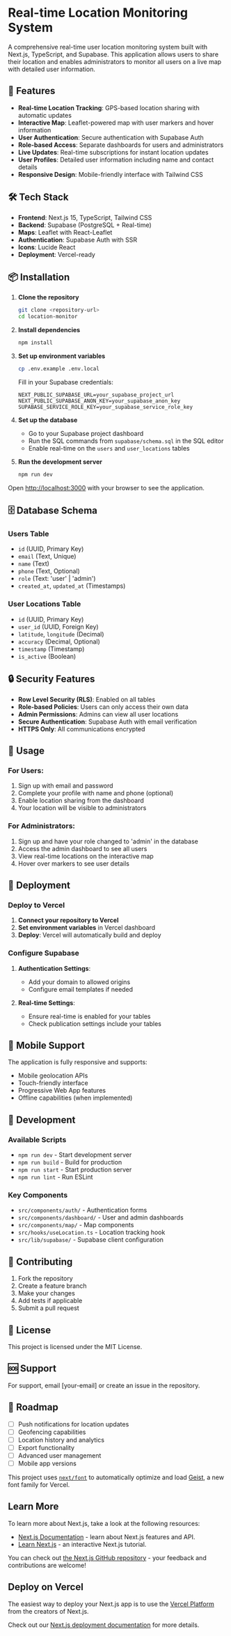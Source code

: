 # Real-time Location Monitoring System

A comprehensive real-time user location monitoring system built with Next.js, TypeScript, and Supabase. This application allows users to share their location and enables administrators to monitor all users on a live map with detailed user information.

## 🚀 Features

- **Real-time Location Tracking**: GPS-based location sharing with automatic updates
- **Interactive Map**: Leaflet-powered map with user markers and hover information
- **User Authentication**: Secure authentication with Supabase Auth
- **Role-based Access**: Separate dashboards for users and administrators
- **Live Updates**: Real-time subscriptions for instant location updates
- **User Profiles**: Detailed user information including name and contact details
- **Responsive Design**: Mobile-friendly interface with Tailwind CSS

## 🛠️ Tech Stack

- **Frontend**: Next.js 15, TypeScript, Tailwind CSS
- **Backend**: Supabase (PostgreSQL + Real-time)
- **Maps**: Leaflet with React-Leaflet
- **Authentication**: Supabase Auth with SSR
- **Icons**: Lucide React
- **Deployment**: Vercel-ready

## 📦 Installation

1. **Clone the repository**
   ```bash
   git clone <repository-url>
   cd location-monitor
   ```

2. **Install dependencies**
   ```bash
   npm install
   ```

3. **Set up environment variables**
   ```bash
   cp .env.example .env.local
   ```
   
   Fill in your Supabase credentials:
   ```env
   NEXT_PUBLIC_SUPABASE_URL=your_supabase_project_url
   NEXT_PUBLIC_SUPABASE_ANON_KEY=your_supabase_anon_key
   SUPABASE_SERVICE_ROLE_KEY=your_supabase_service_role_key
   ```

4. **Set up the database**
   - Go to your Supabase project dashboard
   - Run the SQL commands from `supabase/schema.sql` in the SQL editor
   - Enable real-time on the `users` and `user_locations` tables

5. **Run the development server**
   ```bash
   npm run dev
   ```

Open [http://localhost:3000](http://localhost:3000) with your browser to see the application.

## 🗄️ Database Schema

### Users Table
- `id` (UUID, Primary Key)
- `email` (Text, Unique)
- `name` (Text)
- `phone` (Text, Optional)
- `role` (Text: 'user' | 'admin')
- `created_at`, `updated_at` (Timestamps)

### User Locations Table
- `id` (UUID, Primary Key)
- `user_id` (UUID, Foreign Key)
- `latitude`, `longitude` (Decimal)
- `accuracy` (Decimal, Optional)
- `timestamp` (Timestamp)
- `is_active` (Boolean)

## 🔒 Security Features

- **Row Level Security (RLS)**: Enabled on all tables
- **Role-based Policies**: Users can only access their own data
- **Admin Permissions**: Admins can view all user locations
- **Secure Authentication**: Supabase Auth with email verification
- **HTTPS Only**: All communications encrypted

## 🎯 Usage

### For Users:
1. Sign up with email and password
2. Complete your profile with name and phone (optional)
3. Enable location sharing from the dashboard
4. Your location will be visible to administrators

### For Administrators:
1. Sign up and have your role changed to 'admin' in the database
2. Access the admin dashboard to see all users
3. View real-time locations on the interactive map
4. Hover over markers to see user details

## 🚀 Deployment

### Deploy to Vercel

1. **Connect your repository to Vercel**
2. **Set environment variables** in Vercel dashboard
3. **Deploy**: Vercel will automatically build and deploy

### Configure Supabase

1. **Authentication Settings**:
   - Add your domain to allowed origins
   - Configure email templates if needed

2. **Real-time Settings**:
   - Ensure real-time is enabled for your tables
   - Check publication settings include your tables

## 📱 Mobile Support

The application is fully responsive and supports:
- Mobile geolocation APIs
- Touch-friendly interface
- Progressive Web App features
- Offline capabilities (when implemented)

## 🔧 Development

### Available Scripts

- `npm run dev` - Start development server
- `npm run build` - Build for production
- `npm run start` - Start production server
- `npm run lint` - Run ESLint

### Key Components

- `src/components/auth/` - Authentication forms
- `src/components/dashboard/` - User and admin dashboards
- `src/components/map/` - Map components
- `src/hooks/useLocation.ts` - Location tracking hook
- `src/lib/supabase/` - Supabase client configuration

## 🤝 Contributing

1. Fork the repository
2. Create a feature branch
3. Make your changes
4. Add tests if applicable
5. Submit a pull request

## 📄 License

This project is licensed under the MIT License.

## 🆘 Support

For support, email [your-email] or create an issue in the repository.

## 🔄 Roadmap

- [ ] Push notifications for location updates
- [ ] Geofencing capabilities
- [ ] Location history and analytics
- [ ] Export functionality
- [ ] Advanced user management
- [ ] Mobile app versions

This project uses [`next/font`](https://nextjs.org/docs/app/building-your-application/optimizing/fonts) to automatically optimize and load [Geist](https://vercel.com/font), a new font family for Vercel.

## Learn More

To learn more about Next.js, take a look at the following resources:

- [Next.js Documentation](https://nextjs.org/docs) - learn about Next.js features and API.
- [Learn Next.js](https://nextjs.org/learn) - an interactive Next.js tutorial.

You can check out [the Next.js GitHub repository](https://github.com/vercel/next.js) - your feedback and contributions are welcome!

## Deploy on Vercel

The easiest way to deploy your Next.js app is to use the [Vercel Platform](https://vercel.com/new?utm_medium=default-template&filter=next.js&utm_source=create-next-app&utm_campaign=create-next-app-readme) from the creators of Next.js.

Check out our [Next.js deployment documentation](https://nextjs.org/docs/app/building-your-application/deploying) for more details.
